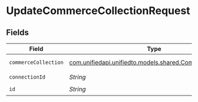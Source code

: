 # UpdateCommerceCollectionRequest


## Fields

| Field                                                                                                  | Type                                                                                                   | Required                                                                                               | Description                                                                                            |
| ------------------------------------------------------------------------------------------------------ | ------------------------------------------------------------------------------------------------------ | ------------------------------------------------------------------------------------------------------ | ------------------------------------------------------------------------------------------------------ |
| `commerceCollection`                                                                                   | [com.unifiedapi.unifiedto.models.shared.CommerceCollection](../../models/shared/CommerceCollection.md) | :heavy_minus_sign:                                                                                     | A collection of items/products/services                                                                |
| `connectionId`                                                                                         | *String*                                                                                               | :heavy_check_mark:                                                                                     | ID of the connection                                                                                   |
| `id`                                                                                                   | *String*                                                                                               | :heavy_check_mark:                                                                                     | ID of the Collection                                                                                   |